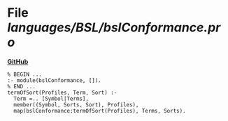 # File _languages/BSL/bslConformance.pro_
**[GitHub](https://github.com/softlang/yas/blob/master/languages/BSL/bslConformance.pro)**
```
% BEGIN ...
:- module(bslConformance, []).
% END ...
termOfSort(Profiles, Term, Sort) :-
  Term =.. [Symbol|Terms],
  member((Symbol, Sorts, Sort), Profiles),
  map(bslConformance:termOfSort(Profiles), Terms, Sorts).
```
